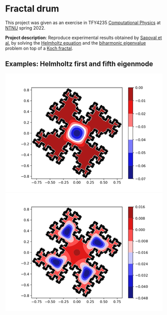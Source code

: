 # Fractal drum

This project was given as an exercise in TFY4235 [Computational Physics](https://www.ntnu.edu/studies/courses/TFY4235#tab=omEmnet) at [NTNU](https://www.ntnu.edu/) spring 2022.

**Project description**: Reproduce experimental results obtained by [Sapoval et al.](https://journals.aps.org/prl/abstract/10.1103/PhysRevLett.67.2974) by solving the [Helmholtz equation](https://en.wikipedia.org/wiki/Helmholtz_equation) and the [biharmonic eigenvalue](https://en.wikipedia.org/wiki/Vibration_of_plates) problem on top of a [Koch fractal](https://en.wikipedia.org/wiki/Koch_snowflake).

## Examples: Helmholtz first and fifth eigenmode
<img src="figures/example1.jpg" width="700">
<img src="figures/example2.jpg" width="700">

